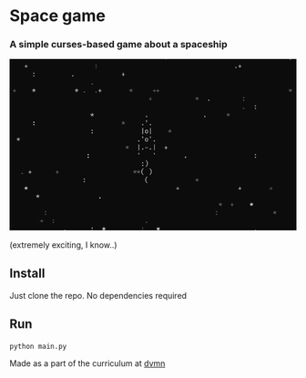 # Space game

### A simple curses-based game about a spaceship

![screen](./images/screen.png)

(extremely exciting, I know..)

## Install
Just clone the repo. No dependencies required

## Run
```bash
python main.py
```


Made as a part of the curriculum at [dvmn](https://dvmn.org)